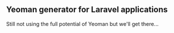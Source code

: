 ## Yeoman generator for Laravel applications

Still not using the full potential of Yeoman but we'll get there...
